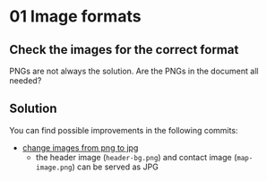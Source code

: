 # 01 Image formats

## Check the images for the correct format

PNGs are not always the solution. Are the PNGs in the document all needed?

## Solution

You can find possible improvements in the following commits:

 - [change images from png to jpg](https://github.com/stefanjudis/webperf-101-workshop-final/commit/ccfbaf51fb437a767045bb1c03f6930f0d399e74)
   - the header image (`header-bg.png`) and contact image (`map-image.png`) can be served as JPG